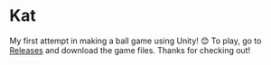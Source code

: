# Kat
My first attempt in making a ball game using Unity! 😊
To play, go to [Releases](https://github.com/sairpa/Kat/releases/tag/v1.0) and download the game files.
Thanks for checking out! 
